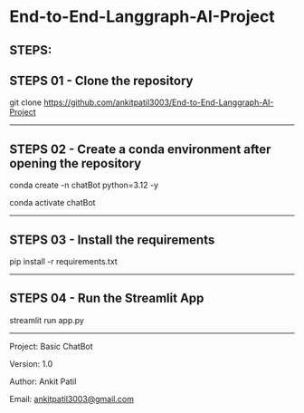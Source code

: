 # End-to-End-Langgraph-AI-Project

## STEPS:

## STEPS 01 - Clone the repository

git clone https://github.com/ankitpatil3003/End-to-End-Langgraph-AI-Project

------------------------------------------------------------------------------

## STEPS 02 - Create a conda environment after opening the repository

conda create -n chatBot python=3.12 -y

conda activate chatBot

------------------------------------------------------------------------------

## STEPS 03 - Install the requirements

pip install -r requirements.txt

------------------------------------------------------------------------------

## STEPS 04 - Run the Streamlit App

streamlit run app.py

------------------------------------------------------------------------------

Project: Basic ChatBot

Version: 1.0

Author: Ankit Patil

Email: ankitpatil3003@gmail.com
